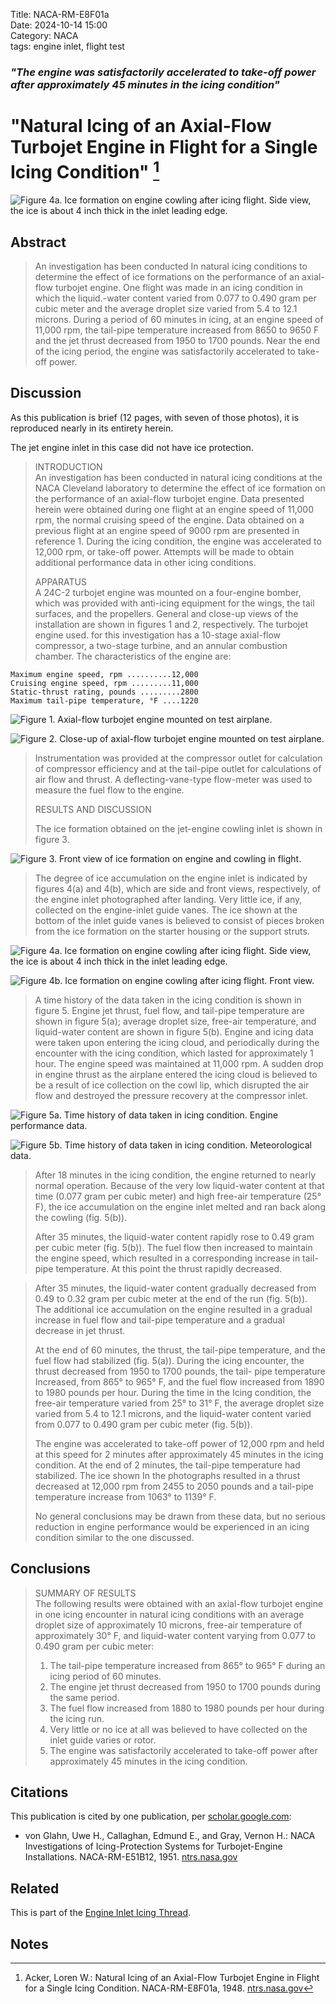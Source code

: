 Title: NACA-RM-E8F01a     
Date: 2024-10-14 15:00  
Category: NACA  
tags: engine inlet, flight test   

### _"The engine was satisfactorily accelerated to take-off power after approximately 45 minutes in the icing condition"_  

# "Natural Icing of an Axial-Flow Turbojet Engine in Flight for a Single Icing Condition" [^1]   

![Figure 4a. Ice formation on engine cowling after icing flight. Side view, the ice is about 4 inch thick in the inlet leading edge.](/images%2FNACA-RM-E8F01a%2FFigure%204a.png)  

## Abstract  

>An investigation has been conducted In natural icing conditions
to determine the effect of ice formations on the performance of an
axial-flow turbojet engine. One flight was made in an icing condition 
in which the liquid.-water content varied from 0.077 to
0.490 gram per cubic meter and the average droplet size varied
from 5.4 to 12.1 microns. During a period of 60 minutes in icing,
at an engine speed of 11,000 rpm, the tail-pipe temperature increased
from 8650 to 9650 F and the jet thrust decreased from 1950 to
1700 pounds. Near the end of the icing period, the engine was
satisfactorily accelerated to take-off power.  

## Discussion  

As this publication is brief (12 pages, with seven of those photos), 
it is reproduced nearly in its entirety herein.  

The jet engine inlet in this case did not have ice protection.  

>INTRODUCTION  
An investigation has been conducted in natural icing conditions
at the NACA Cleveland laboratory to determine the effect of ice formation
on the performance of an axial-flow turbojet engine. Data presented
herein were obtained during one flight at an engine speed of
11,000 rpm, the normal cruising speed of the engine. Data obtained
on a previous flight at an engine speed of 9000 rpm are presented in
reference 1. During the icing condition, the engine was accelerated
to 12,000 rpm, or take-off power. Attempts will be made to obtain
additional performance data in other icing conditions.    
> 
>APPARATUS  
A 24C-2 turbojet engine was mounted on a four-engine bomber, which
was provided with anti-icing equipment for the wings, the tail
surfaces, and the propellers. General and close-up views of the
installation are shown in figures 1 and 2, respectively. The turbojet
engine used. for this investigation has a 10-stage axial-flow compressor,
a two-stage turbine, and an annular combustion chamber. The characteristics 
of the engine are:  

```text
Maximum engine speed, rpm ..........12,000
Cruising engine speed, rpm .........11,000
Static-thrust rating, pounds .........2800
Maximum tail-pipe temperature, °F ....1220
```

![Figure 1. Axial-flow turbojet engine mounted on test airplane.](/images%2FNACA-RM-E8F01a%2FFigure%201.png)  

![Figure 2. Close-up of axial-flow turbojet engine mounted on test airplane.](/images%2FNACA-RM-E8F01a%2FFigure%202.png)  

>Instrumentation was provided at the compressor outlet for calculation 
of compressor efficiency and at the tail-pipe outlet for
calculations of air flow and thrust. A deflecting-vane-type flow-meter 
was used to measure the fuel flow to the engine.
> 
> RESULTS AND DISCUSSION
> 
>The ice formation obtained on the jet-engine cowling inlet is
shown in figure 3. 
 
![Figure 3. Front view of ice formation on engine and cowling in flight.](/images%2FNACA-RM-E8F01a%2FFigure%203.png)  

>The degree of ice accumulation on the engine
inlet is indicated by figures 4(a) and 4(b), which are side and
front views, respectively, of the engine inlet photographed after
landing. Very little ice, if any, collected on the engine-inlet
guide vanes. The ice shown at the bottom of the inlet guide vanes
is believed to consist of pieces broken from the ice formation on
the starter housing or the support struts. 

![Figure 4a. Ice formation on engine cowling after icing flight. Side view, the ice is about 4 inch thick in the inlet leading edge.](/images%2FNACA-RM-E8F01a%2FFigure%204a.png)  

![Figure 4b. Ice formation on engine cowling after icing flight. Front view.](/images%2FNACA-RM-E8F01a%2FFigure%204b.png)  

>A time history of the
data taken in the icing condition is shown in figure 5. Engine
jet thrust, fuel flow, and tail-pipe temperature are shown in
figure 5(a); average droplet size, free-air temperature, and liquid-water 
content are shown in figure 5(b). Engine and icing data were
taken upon entering the icing cloud, and periodically during the
encounter with the icing condition, which lasted for approximately
1 hour. The engine speed was maintained at 11,000 rpm. A sudden
drop in engine thrust as the airplane entered the icing cloud is
believed to be a result of ice collection on the cowl lip, which
disrupted the air flow and destroyed the pressure recovery at the
compressor inlet.  

![Figure 5a. Time history of data taken in icing condition. Engine performance data.](/images%2FNACA-RM-E8F01a%2FFigure%205a.png)  

![Figure 5b. Time history of data taken in icing condition. Meteorological data.](/images%2FNACA-RM-E8F01a%2FFigure%205b.png)  

>After 18 minutes in the icing condition, the engine returned
to nearly normal operation. Because of the very low liquid-water
content at that time (0.077 gram per cubic meter) and high free-air 
temperature (25° F), the ice accumulation on the engine inlet
melted and ran back along the cowling (fig. 5(b)).  
> 
> After 35 minutes, the liquid-water content rapidly rose to
0.49 gram per cubic meter (fig. 5(b)). The fuel flow then increased
to maintain the engine speed, which resulted in a corresponding
increase in tail-pipe temperature. At this point the thrust
rapidly decreased.  

>After 35 minutes, the liquid-water content gradually decreased
from 0.49 to 0.32 gram per cubic meter at the end of the run
(fig. 5(b)). The additional ice accumulation on the engine resulted
in a gradual increase in fuel flow and tail-pipe temperature and a
gradual decrease in jet thrust.  
> 
>At the end of 60 minutes, the thrust, the tail-pipe temperature,
and the fuel flow had stabilized (fig. 5(a)). During the icing
encounter, the thrust decreased from 1950 to 1700 pounds, the tail-
pipe temperature Increased, from 865° to 965° F, and the fuel flow
increased from 1890 to 1980 pounds per hour. During the time in the
Icing condition, the free-air temperature varied from 25° to 31° F,
the average droplet size varied from 5.4 to 12.1 microns, and the
liquid-water content varied from 0.077 to 0.490 gram per cubic meter
(fig. 5(b)).    
> 
>The engine was accelerated to take-off power of 12,000 rpm and
held at this speed for 2 minutes after approximately 45 minutes in
the icing condition. At the end of 2 minutes, the tail-pipe temperature 
had stabilized. The ice shown In the photographs resulted
in a thrust decreased at 12,000 rpm from 2455 to 2050 pounds and a
tail-pipe temperature increase from 1063° to 1139° F.  
> 
>No general conclusions may be drawn from these data, but no
serious reduction in engine performance would be experienced in an
icing condition similar to the one discussed.

## Conclusions  

>SUMMARY OF RESULTS  
The following results were obtained with an axial-flow turbojet engine 
in one icing encounter in natural icing conditions with
an average droplet size of approximately 10 microns, free-air
temperature of approximately 30° F, and liquid-water content varying
from 0.077 to 0.490 gram per cubic meter:  
>1. The tail-pipe temperature increased from 865° to 965° F
during an icing period of 60 minutes.  
>2. The engine jet thrust decreased from 1950 to 1700 pounds
during the same period.  
>3. The fuel flow increased from 1880 to 1980 pounds per hour
during the icing run.  
>4. Very little or no ice at all was believed to have collected
on the inlet guide varies or rotor.  
>5. The engine was satisfactorily accelerated to take-off power
after approximately 45 minutes in the icing condition.  

## Citations  

This publication is cited by one publication, per [scholar.google.com](https://scholar.google.com/scholar?hl=en&as_sdt=0%2C48&q=Natural+Icing+of+an+Axial-Flow+Turbojet+Engine+in+Flight+for+a+Single+Icing+Condition&btnG=):  

- von Glahn, Uwe H., Callaghan, Edmund E., and Gray, Vernon H.: NACA Investigations of Icing-Protection Systems for Turbojet-Engine Installations. NACA-RM-E51B12, 1951. [ntrs.nasa.gov](https://ntrs.nasa.gov/citations/19810068631)

## Related  

This is part of the [Engine Inlet Icing Thread]({filename}Engine%20Inlet%20Icing.md).  

## Notes  

[^1]: Acker, Loren W.: Natural Icing of an Axial-Flow Turbojet Engine in Flight for a Single Icing Condition. NACA-RM-E8F01a, 1948. [ntrs.nasa.gov](https://ntrs.nasa.gov/citations/19930085395)  
